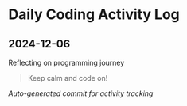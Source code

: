 # Daily Coding Activity Log

## 2024-12-06

Reflecting on programming journey

> Keep calm and code on!

*Auto-generated commit for activity tracking*
